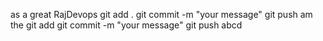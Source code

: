 
as a great 
 RajDevops
git add .
git commit -m "your message"
git push
am the
git add
git commit -m "your message"
git push
abcd
